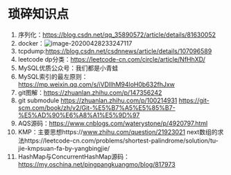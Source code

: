 # 琐碎知识点
1. 序列化：https://blog.csdn.net/qq_35890572/article/details/81630052
2. docker：![image-20200428233247117](https://tva1.sinaimg.cn/large/007S8ZIlgy1gggjombgj3j31iq0qgqa0.jpg)
3. tcpdump:https://blog.csdn.net/csdnnews/article/details/107096589
4. leetcode dp分类：https://leetcode-cn.com/circle/article/NfHhXD/
5. MySQL优质公众号：我们都是小青蛙
6. MySQL索引的最左原则：https://mp.weixin.qq.com/s/iVDIlhM94loH0b632fhJxw
7. git图解：https://zhuanlan.zhihu.com/p/147356242
8. git submodule https://zhuanlan.zhihu.com/p/100214931 https://git-scm.com/book/zh/v2/Git-%E5%B7%A5%E5%85%B7-%E5%AD%90%E6%A8%A1%E5%9D%97
9. AQS源码：https://www.cnblogs.com/waterystone/p/4920797.html
10. KMP：主要思想https://www.zhihu.com/question/21923021 next数组的求法https://leetcode-cn.com/problems/shortest-palindrome/solution/tu-jie-kmpsuan-fa-by-yangbingjie/
11. HashMap与ConcurrentHashMap源码：https://my.oschina.net/pingpangkuangmo/blog/817973
